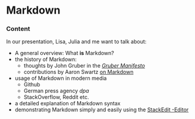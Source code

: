 # Markdown

### Content
In our presentation, Lisa, Julia and me want to talk about:

* A general overview: What **is** Markdown?
* the history of Markdown:
	* thoughts by John Gruber in the [*Gruber Manifesto*](https://daringfireball.net/2004/03/dive_into_markdown)
	* contributions by Aaron Swartz [on Markdown](http://www.aaronsw.com/weblog/001189)
* usage of Markdown in modern media
	* Github
	* German press agency *dpa*
	* StackOverflow, Reddit etc.
* a detailed explanation of Markdown syntax
* demonstrating Markdown simply and easily using the [StackEdit -Editor](https://stackedit.io/editor)
